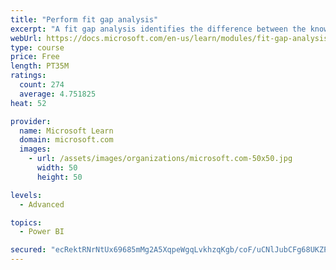 ```yaml
---
title: "Perform fit gap analysis"
excerpt: "A fit gap analysis identifies the difference between the known requirements and the proposed or current solution. This module covers performing a fit gap analysis."
webUrl: https://docs.microsoft.com/en-us/learn/modules/fit-gap-analysis/
type: course
price: Free
length: PT35M
ratings:
  count: 274
  average: 4.751825
heat: 52

provider:
  name: Microsoft Learn
  domain: microsoft.com
  images:
    - url: /assets/images/organizations/microsoft.com-50x50.jpg
      width: 50
      height: 50

levels:
  - Advanced

topics:
  - Power BI

secured: "ecRektRNrNtUx69685mMg2A5XqpeWgqLvkhzqKgb/coF/uCNlJubCFg68UKZPM77j6/kEIRr18XaQfDyj4gUkd0g3HM2rRVrIpGnKAFGPJjBDAYC65FkwTkrG8oq56EZnMMEzAYZmCaZW3bi3baQUfahysRYZEb3GXmIL0Y5lkVaqugqoxUrb8KV8SIQqC4UWyfxsXLM5mu7A2WA3+htyILIOpfWOeXPBn8PaVMEju6SMPBj8BeDJowfsxFX69KSbO4TmjNhOVJ5oohC6vUPz+6VXMaKGGxeLIW+EtQVF4snzQiMGlsojFe1Fp+IjhvYSC2U6G3+5XeLOrdwA/jN206y4mD7YUmaFk4wdDAy2PqmeBAtBIMn91Jed1FJs12mZ4sBDZINuTImo6CUxHQuCg==;AZLFea9or2use6rhmK9PnA=="
---
```


